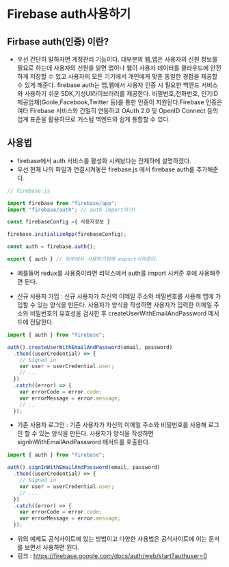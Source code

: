 # Firebase auth사용하기

## Firbase auth(인증) 이란?
- 우선 간단히 말하자면 계정관리 기능이다. 대부분의 웹,앱은 사용자의 신원 정보를 필요로 하는데 사용자의 신원을 알면 앱이나 웹이 사용자 데이터를 클라우드에 안전하게 저장할 수 있고 사용자의 모든 기기에서 개인에게 맞춘 동일한 경험을 제공할 수 있게 해준다. firebase auth는 앱,웹에서 사용자 인증 시 필요한 백엔드 서비스와 사용하기 쉬운 SDK,기성UI라이브러리를 제공한다. 비밀번호,전화번호, 인기ID제공업체(Goole,Facebook,Twitter 등)를 통한 인증이 지원된다.Firebase 인증은 여타 Firebase 서비스와 긴밀히 연동하고 OAuth 2.0 및 OpenID Connect 등의 업계 표준을 활용하므로 커스텀 백엔드와 쉽게 통합할 수 있다.

## 사용법
- firebase에서 auth 서비스를 활성화 시켜놨다는 전제하에 설명하겠다. 
- 우선 현재 나의 파일과 연결시켜놓은 firebase.js 에서 firebase auth를 추가해준다.

```javascript
// firebase.js

import firebase from "firebase/app";
import "firebase/auth"; // auth import하기!

const firebaseConfig ={ 사용자정보 }

firebase.initializeApp(firebaseConfig);

const auth = firebase.auth();

export { auth } // 외부에서 사용하기위해 export시켜준다.
```
- 예를들어 redux를 사용중이라면 리덕스에서 auth를 import 시켜준 후에 사용해주면 된다.

- 신규 사용자 가입 : 신규 사용자가 자신의 이메일 주소와 비밀번호를 사용해 앱에 가입할 수 있는 양식을 만든다. 사용자가 양식을 작성하면 사용자가 입력한 이메일 주소와 비밀번호의 유효성을 검사한 후 createUserWithEmailAndPassword 메서드에 전달한다.
```javascript
import { auth } from "firebase"; 

auth().createUserWithEmailAndPassword(email, password)
  .then((userCredential) => {
    // Signed in
    var user = userCredential.user;
    // ...
  })
  .catch((error) => {
    var errorCode = error.code;
    var errorMessage = error.message;
    // ..
  });
```

- 기존 사용자 로그인 : 기존 사용자가 자신의 이메일 주소와 비밀번호를 사용해 로그인 할 수 있는 양식을 만든다. 사용자가 양식을 작성하면 signInWithEmailAndPassword 메서드를 호출한다.
```javascript
import { auth } from "firebase"; 

auth().signInWithEmailAndPassword(email, password)
  .then((userCredential) => {
    // Signed in
    var user = userCredential.user;
    // ...
  })
  .catch((error) => {
    var errorCode = error.code;
    var errorMessage = error.message;
  });
```

- 위의 예제도 공식사이트에 있는 방법이고 다양한 사용법은 공식사이트에 이는 문서를 보면서 사용하면 된다.
- 링크 : https://firebase.google.com/docs/auth/web/start?authuser=0
